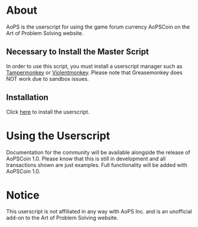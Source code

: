# About #
AoPS is the userscript for using the game forum currency AoPSCoin on the Art of Problem Solving website.
## Necessary to Install the Master Script ##
In order to use this script, you must install a userscript manager such as [Tampermonkey](https://tampermonkey.net/) or [Violentmonkey](https://violentmonkey.github.io/). Please note that Greasemonkey does NOT work due to sandbox issues.
## Installation ##
Click [here](https://raw.githubusercontent.com/casithepython/AoPSCoin/master/userscript.js) to install the userscript.
# Using the Userscript #
Documentation for the community will be available alongside the release of AoPSCoin 1.0. Please know that this is still in development and all transactions shown are just examples. Full functionality will be added with AoPSCoin 1.0.
# Notice #
This userscript is not affiliated in any way with AoPS Inc. and is an unofficial add-on to the Art of Problem Solving website.
